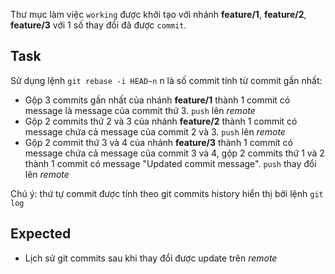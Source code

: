Thư mục làm việc `working` được khởi tạo với nhánh **feature/1**, **feature/2**, **feature/3** với 1 số thay đổi đã được `commit`.


## Task
Sử dụng lệnh `git rebase -i HEAD~n` n là số commit tính từ commit gần nhất:
- Gộp 3 commits gần nhất của nhánh **feature/1** thành 1 commit có message là message của commit thứ 3. `push` lên *remote*
- Gộp 2 commits thứ 2 và 3 của nhánh **feature/2** thành 1 commit có message chứa cả message của commit 2 và 3. `push` lên *remote*
- Gộp 2 commit thứ 3 và 4 của nhánh **feature/3** thành 1 commit có message chứa cả message của commit 3 và 4, gộp 2 commits thứ 1 và 2 thành 1 commit có message "Updated commit message". `push` thay đổi lên *remote*

Chú ý: thứ tự commit được tính theo git commits history hiển thị bởi lệnh `git log`

## Expected
- Lịch sử git commits sau khi thay đổi được update trên *remote*
